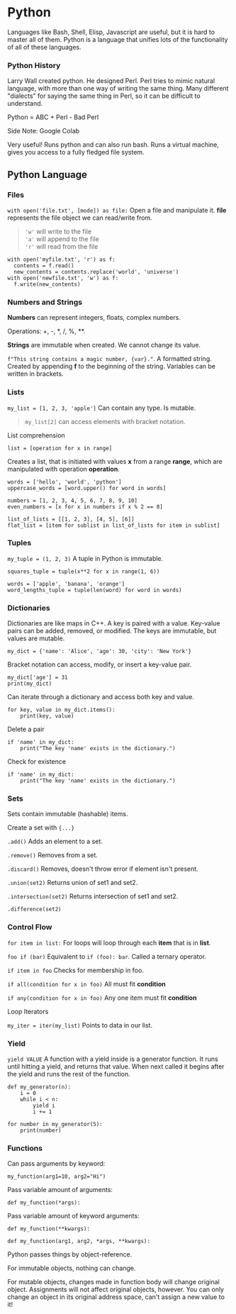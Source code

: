 # Python

Languages like Bash, Shell, Elisp, Javascript are useful, but it is hard to master all of them. Python is a language that unifies lots of the functionality of all of these languages.  

### Python History  

Larry Wall created python. He designed Perl. Perl tries to mimic natural language, with more than one way of writing the same thing. Many different "dialects" for saying the same thing in Perl, so it can be difficult to understand.  

Python = ABC + Perl - Bad Perl  


Side Note: Google Colab

Very useful! Runs python and can also run bash. Runs a virtual machine, gives you access to a fully fledged file system.  


## Python Language  

### Files

`with open('file.txt', [mode]) as file:` Open a file and manipulate it. **file** represents the file object we can read/write from.  

> `'w'` will write to the file  
> `'a'` will append to the file  
> `'r'` will read from the file  

	with open('myfile.txt', 'r') as f:
	  contents = f.read()
	  new_contents = contents.replace('world', 'universe')
	with open('newfile.txt', 'w') as f:
	  f.write(new_contents)
	  
### Numbers and Strings

**Numbers** can represent integers, floats, complex numbers.  

Operations: +, -, \*, /, %, \*\*.  

**Strings** are immutable when created. We cannot change its value.  

`f"This string contains a magic number, {var}."`. A formatted string. Created by appending **f** to the beginning of the string. Variables can be written in brackets.  


### Lists  

`my_list = [1, 2, 3, 'apple']` Can contain any type. Is mutable.  

> `my_list[2]` can access elements with bracket notation.  

List comprehension  

`list = [operation for x in range]`  

Creates a list, that is initiated with values **x** from a range **range**, which are manipulated with operation **operation**.  

	words = ['hello', 'world', 'python']
	uppercase_words = [word.upper() for word in words]
	
	numbers = [1, 2, 3, 4, 5, 6, 7, 8, 9, 10]
	even_numbers = [x for x in numbers if x % 2 == 0]
	
	list_of_lists = [[1, 2, 3], [4, 5], [6]]
	flat_list = [item for sublist in list_of_lists for item in sublist]

### Tuples

`my_tuple = (1, 2, 3)` A tuple in Python is immutable.

	squares_tuple = tuple(x**2 for x in range(1, 6))
	
	words = ['apple', 'banana', 'orange']
	word_lengths_tuple = tuple(len(word) for word in words)


### Dictionaries

Dictionaries are like maps in C++. A key is paired with a value. Key-value pairs can be added, removed, or modified. The keys are immutable, but values are mutable.  

	my_dict = {'name': 'Alice', 'age': 30, 'city': 'New York'}
	
Bracket notation can access, modify, or insert a key-value pair.  

	my_dict['age'] = 31
	print(my_dict) 

Can iterate through a dictionary and access both key and value.  

	for key, value in my_dict.items():
		print(key, value)
		
Delete a pair  

	if 'name' in my_dict:
		print("The key 'name' exists in the dictionary.")

Check for existence  

	if 'name' in my_dict:
		print("The key 'name' exists in the dictionary.")
		
### Sets

Sets contain immutable (hashable) items.  

Create a set with `{...}`  

`.add()` Adds an element to a set.  

`.remove()` Removes from a set.  

`.discard()` Removes, doesn't throw error if element isn't present.  

`.union(set2)` Returns union of set1 and set2.  

`.intersection(set2)` Returns intersection of set1 and set2.  

`.difference(set2)` 


### Control Flow  

`for item in list:` For loops will loop through each **item** that is in **list**.  


`foo if (bar)` Equivalent to `if (foo): bar`. Called a ternary operator.  

`if item in foo` Checks for membership in foo.  

`if all(condition for x in foo)` All must fit **condition**  

`if any(condition for x in foo)` Any one item must fit **condition**  

Loop Iterators  

`my_iter = iter(my_list)` Points to data in our list.  


### Yield

`yield VALUE` A function with a yield inside is a generator function. It runs until hitting a yield, and returns that value. When next called it begins after the yield and runs the rest of the function.  
	
	def my_generator(n):
		i = 0
		while i < n:
			yield i
			i += 1
			
	for number in my_generator(5):
		print(number)

### Functions

Can pass arguments by keyword:  

	my_function(arg1=10, arg2="Hi")
	
Pass variable amount of arguments:  

	def my_function(*args):

Pass variable amount of keyword arguments:  

	def my_function(**kwargs):
	
	def my_function(arg1, arg2, *args, **kwargs):
	

Python passes things by object-reference.  

For immutable objects, nothing can change.  

For mutable objects, changes made in function body will change original object. Assignments will not affect original objects, however. You can only change an object in its original address space, can't assign a new value to it!  

